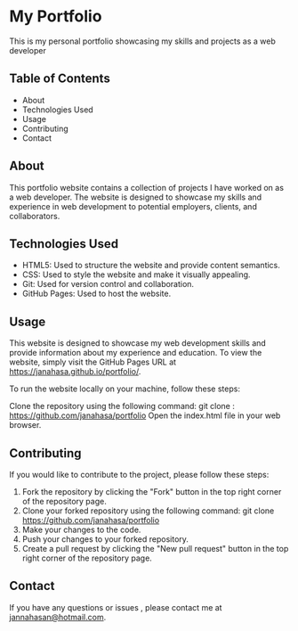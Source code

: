 # My Portfolio
This is my personal portfolio showcasing my skills and projects as a web developer


## Table of Contents
- About
- Technologies Used
- Usage
- Contributing
- Contact

## About
This portfolio website contains a collection of projects I have worked on as a web developer. The website is designed to showcase my skills and experience in web development to potential employers, clients, and collaborators.

## Technologies Used
- HTML5: Used to structure the website and provide content semantics.
- CSS: Used to style the website and make it visually appealing.
- Git: Used for version control and collaboration.
- GitHub Pages: Used to host the website.

## Usage
This website is designed to showcase my web development skills and provide information about my experience and education.
To view the website, simply visit the GitHub Pages URL at https://janahasa.github.io/portfolio/.

To run the website locally on your machine, follow these steps:

Clone the repository using the following command: git clone : https://github.com/janahasa/portfolio
Open the index.html file in your web browser.

## Contributing
If you would like to contribute to the project, please follow these steps:
1. Fork the repository by clicking the "Fork" button in the top right corner of the repository page.
2. Clone your forked repository using the following command: git clone https://github.com/janahasa/portfolio
3. Make your changes to the code.
4. Push your changes to your forked repository.
5. Create a pull request by clicking the "New pull request" button in the top right corner of the repository page.


## Contact
If you have any questions or issues , please contact me at jannahasan@hotmail.com.
